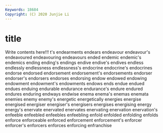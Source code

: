 ```yaml
---
Keywords: 18684
Copyright: (C) 2020 Junjie Li
---
```


# title

Write contents here!!!
t's 
endearments 
endears 
endeavour 
endeavour's 
endeavoured 
endeavouring 
endeavours 
ended
endemic 
endemic's 
endemics 
ending 
ending's 
endings 
endive 
endive's 
endives 
endless
endlessly 
endlessness 
endlessness's 
endocrine 
endocrine's 
endocrines 
endorse 
endorsed 
endorsement 
endorsement's
endorsements 
endorser 
endorser's 
endorsers 
endorses 
endorsing 
endow 
endowed 
endowing 
endowment
endowment's 
endowments 
endows 
ends 
endue 
endued 
endues 
enduing 
endurable 
endurance
endurance's 
endure 
endured 
endures 
enduring 
endways 
endwise 
enema 
enema's 
enemas
enemata 
enemies 
enemy 
enemy's 
energetic 
energetically 
energies 
energise 
energised 
energiser
energiser's 
energisers 
energises 
energising 
energy 
energy's 
enervate 
enervated 
enervates 
enervating
enervation 
enervation's 
enfeeble 
enfeebled 
enfeebles 
enfeebling 
enfold 
enfolded 
enfolding 
enfolds
enforce 
enforceable 
enforced 
enforcement 
enforcement's 
enforcer 
enforcer's 
enforcers 
enforces 
enforcing
enfranchise 
